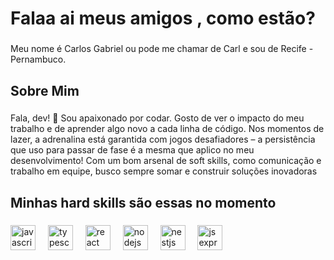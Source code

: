 <h1 align="left"> Falaa ai meus amigos , como estão?</h1>

###

<p align="left">Meu nome é Carlos Gabriel ou pode me chamar de Carl e sou de Recife - Pernambuco.</p>

###

<h2 align="left">Sobre Mim</h2>

###

<p align="left">Fala, dev! 👋 Sou apaixonado por codar. Gosto de ver o impacto do meu trabalho e de aprender algo novo a cada linha de código.
Nos momentos de lazer, a adrenalina está garantida com jogos desafiadores – a persistência que uso para passar de fase é a mesma que aplico no meu desenvolvimento! Com um bom arsenal de soft skills, como comunicação e trabalho em equipe, busco sempre somar e construir soluções inovadoras</p>

###

<h2 align="left">Minhas hard skills são essas no momento</h2>

###

<div align="left">
  <img src="https://cdn.jsdelivr.net/gh/devicons/devicon/icons/javascript/javascript-original.svg" height="40" alt="javascript logo"  />
  <img width="12" />
  <img src="https://cdn.jsdelivr.net/gh/devicons/devicon/icons/typescript/typescript-original.svg" height="40" alt="typescript logo"  />
  <img width="12" />
  <img src="https://cdn.jsdelivr.net/gh/devicons/devicon/icons/react/react-original.svg" height="40" alt="react logo"  />
  <img width="12" />
  <img src="https://cdn.jsdelivr.net/gh/devicons/devicon/icons/nodejs/nodejs-original.svg" height="40" alt="nodejs logo"  />
  <img width="12" />
  <img src="https://cdn.jsdelivr.net/gh/devicons/devicon/icons/nestjs/nestjs-original.svg" height="40" alt="nestjs logo"  />
  <img width="12" />
  <img src="https://cdn.jsdelivr.net/gh/devicons/devicon/icons/jest/jest-plain.svg" height="40" alt="js express logo"  />
</div>

###
